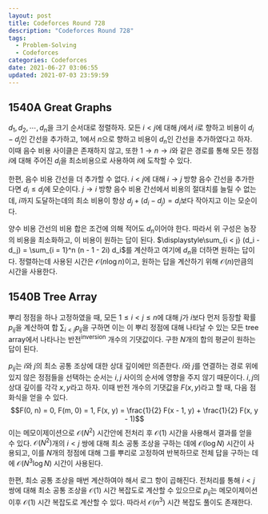 ```yaml
---
layout: post
title: Codeforces Round 728
description: "Codeforces Round 728"
tags:
  - Problem-Solving
  - Codeforces
categories: Codeforces
date: 2021-06-27 03:06:55
updated: 2021-07-03 23:59:59 
---
```



## 1540A Great Graphs

$d_1, d_2, \cdots, d_n$을 크기 순서대로 정렬하자. 모든 $i < j$에 대해 $j$에서 $i$로 향하고 비용이 $d_i - d_j$인 간선을 추가하고, $1$에서 $n$으로 향하고 비용이 $d_n$인 간선을 추가하였다고 하자. 이때 음수 비용 사이클은 존재하지 않고, 또한 $1 \to n \to i$와 같은 경로를 통해 모든 정점 $i$에 대해 주어진 $d_i$을 최소비용으로 사용하여 $i$에 도착할 수 있다. 

한편, 음수 비용 간선을 더 추가할 수 없다. $i < j$에 대해 $i \to j$ 방향 음수 간선을 추가한다면 $d_i \le d_j$에 모순이다. $j \to i$ 방향 음수 비용 간선에서 비용의 절대치를 늘릴 수 없는데, $i$까지 도달하는데의 최소 비용이 항상 $d_j + (d_i - d_j) = d_i$보다 작아지고 이는 모순이다. 

양수 비용 간선의 비용 합은 조건에 의해 적어도 $d_n$이어야 한다. 따라서 위 구성은 농장의 비용을 최소화하고, 이 비용이 원하는 답이 된다. $\displaystyle\sum_{i < j} (d_i - d_j) = \sum_{i = 1}^n (n - 1 - 2i) d_i$를 계산하고 여기에 $d_n$을 더하면 원하는 답이다. 정렬하는데 사용된 시간은 $\mathcal{O}(n \log n)$이고, 원하는 답을 계산하기 위해 $\mathcal{O}(n)$만큼의 시간을 사용한다.

## 1540B Tree Array

뿌리 정점을 하나 고정하였을 때, 모든 $1 \le i < j \le n$에 대해 $j$가 $i$보다 먼저 등장할 확률 $p_{ij}$을 계산하여 합 $\displaystyle\sum_{i < j} p_{ij}$을 구하면 이는 이 뿌리 정점에 대해 나타날 수 있는 모든 tree array에서 나타나는 반전<sup>inversion</sup> 개수의 기댓값이다. 구한 $N$개의 합의 평균이 원하는 답이 된다.

$p_{ij}$는 $i$와 $j$의 최소 공통 조상에 대한 상대 깊이에만 의존한다. $i$와 $j$를 연결하는 경로 위에 있지 않은 정점들을 선택하는 순서는 $i, j$ 사이의 순서에 영향을 주지 않기 때문이다. $i, j$의 상대 깊이를 각각 $x, y$라고 하자. 이때 반전 개수의 기댓값을 $F(x, y)$라고 할 때, 다음 점화식을 얻을 수 있다.
$$F(0, n) = 0, F(m, 0) = 1, F(x, y) = \frac{1}{2} F(x - 1, y) + \frac{1}{2} F(x, y - 1)$$
이는 메모이제이션으로 $\mathcal{O}(N^2)$ 시간안에 전처리 후 $\mathcal{O}(1)$ 시간을 사용해서 결과를 얻을 수 있다. $\mathcal{O}(N^2)$개의 $i < j$ 쌍에 대해 최소 공통 조상을 구하는 데에 $\mathcal{O}(\log N)$ 시간이 사용되고, 이를 $N$개의 정점에 대해 그를 뿌리로 고정하여 반복하므로 전체 답을 구하는 데에 $\mathcal{O}(N^3 \log N)$ 시간이 사용된다. 

한편, 최소 공통 조상을 매번 계산하여야 해서 로그 항이 곱해진다. 전처리를 통해 $i < j$쌍에 대해 최소 공통 조상을 $\mathcal{O}(1)$ 시간 복잡도로 계산할 수 있으므로 $p_{ij}$는 메모이제이션 이후 $\mathcal{O}(1)$ 시간 복잡도로 계산할 수 있다. 따라서 $\mathcal{O}(n^3)$ 시간 복잡도 풀이도 존재한다.
